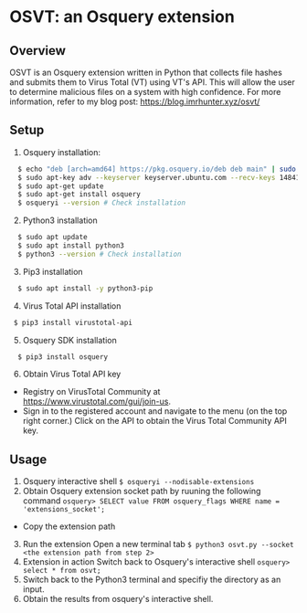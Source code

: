 # OSVT: an Osquery extension 
## Overview 
OSVT is an Osquery extension written in Python that collects file hashes and submits them to Virus Total (VT) using VT's API. This will allow the user to determine malicious files on a system with high confidence. For more information, refer to my blog post: https://blog.imrhunter.xyz/osvt/ 

## Setup 
1. Osquery installation:
``` bash
  $ echo "deb [arch=amd64] https://pkg.osquery.io/deb deb main" | sudo tee /etc/apt/sources.list.d/osquery.list
  $ sudo apt-key adv --keyserver keyserver.ubuntu.com --recv-keys 1484120AC4E9F8A1A577AEEE97A80C63C9D8B80B
  $ sudo apt-get update
  $ sudo apt-get install osquery
  $ osqueryi --version # Check installation
```
2. Python3 installation
``` bash
  $ sudo apt update
  $ sudo apt install python3
  $ python3 --version # Check installation
```
3. Pip3 installation
``` bash
  $ sudo apt install -y python3-pip
```
4. Virus Total API installation
 ``` bash
  $ pip3 install virustotal-api
```

5. Osquery SDK installation
``` bash
  $ pip3 install osquery 
```
6. Obtain Virus Total API key
  * Registry on VirusTotal Community at https://www.virustotal.com/gui/join-us.
  * Sign in to the registered account and navigate to the menu (on the top right corner.) Click on the API to obtain the Virus Total Community API key.
## Usage
1. Osquery interactive shell 
  `$ osqueryi --nodisable-extensions`
2. Obtain Osquery extension socket path by ruuning the following command
  `osquery> SELECT value FROM osquery_flags WHERE name = 'extensions_socket';`
  * Copy the extension path
3. Run the extension
  Open a new terminal tab
  `$ python3 osvt.py --socket <the extension path from step 2> `
4. Extension in action 
  Switch back to Osquery's interactive shell 
  `osquery> select * from osvt;`
5. Switch back to the Python3 terminal and specifiy the directory as an input.
6. Obtain the results from osquery's interactive shell.
